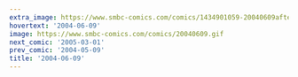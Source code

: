 ```yaml
---
extra_image: https://www.smbc-comics.com/comics/1434901059-20040609after.png
hovertext: '2004-06-09'
image: https://www.smbc-comics.com/comics/20040609.gif
next_comic: '2005-03-01'
prev_comic: '2004-05-09'
title: '2004-06-09'
---
```


